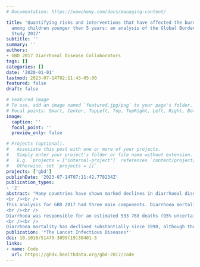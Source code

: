 ```yaml
---
# Documentation: https://wowchemy.com/docs/managing-content/

title: 'Quantifying risks and interventions that have affected the burden of diarrhoea
  among children younger than 5 years: an analysis of the Global Burden of Disease
  Study 2017'
subtitle: ''
summary: ''
authors:
- GBD 2017 Diarrhoeal Disease Collaborators
tags: []
categories: []
date: '2020-01-01'
lastmod: 2023-07-14T02:11:43-05:00
featured: false
draft: false

# Featured image
# To use, add an image named `featured.jpg/png` to your page's folder.
# Focal points: Smart, Center, TopLeft, Top, TopRight, Left, Right, BottomLeft, Bottom, BottomRight.
image:
  caption: ''
  focal_point: ''
  preview_only: false

# Projects (optional).
#   Associate this post with one or more of your projects.
#   Simply enter your project's folder or file name without extension.
#   E.g. `projects = ["internal-project"]` references `content/project/deep-learning/index.md`.
#   Otherwise, set `projects = []`.
projects: ['gbd']
publishDate: '2023-07-14T07:11:42.778234Z'
publication_types:
- '2'
abstract: "Many countries have shown marked declines in diarrhoeal disease mortality among children younger than 5 years. With this analysis, we provide updated results on diarrhoeal disease mortality among children younger than 5 years from the Global Burden of Diseases, Injuries, and Risk Factors Study 2017 (GBD 2017) and use the study's comparative risk assessment to quantify trends and effects of risk factors, interventions, and broader sociodemographic development on mortality changes in 195 countries and territories from 1990 to 2017.
<br /><br />
This analysis for GBD 2017 had three main components. Diarrhoea mortality was modelled using vital registration data, demographic surveillance data, and verbal autopsy data in a predictive, Bayesian, ensemble modelling tool; and the attribution of risk factors and interventions for diarrhoea were modelled in a counterfactual framework that combines modelled population-level prevalence of the exposure to each risk or intervention with the relative risk of diarrhoea given exposure to that factor. We assessed the relative and absolute change in diarrhoea mortality rate between 1990 and 2017, and used the change in risk factor exposure and sociodemographic status to explain differences in the trends of diarrhoea mortality among children younger than 5 years.
<br /><br />
Diarrhoea was responsible for an estimated 533 768 deaths (95% uncertainty interval 477 162–593 145) among children younger than 5 years globally in 2017, a rate of 78·4 deaths (70·1–87·1) per 100 000 children. The diarrhoea mortality rate ranged between countries by over 685 deaths per 100 000 children. Diarrhoea mortality per 100 000 globally decreased by 69·6% (63·1–74·6) between 1990 and 2017. Among the risk factors considered in this study, those responsible for the largest declines in the diarrhoea mortality rate were reduction in exposure to unsafe sanitation (13·3% decrease, 11·2–15·5), childhood wasting (9·9% decrease, 9·6–10·2), and low use of oral rehydration solution (6·9% decrease, 4·8–8·4).
<br /><br />
Diarrhoea mortality has declined substantially since 1990, although there are variations by country. Improvements in sociodemographic indicators might explain some of these trends, but changes in exposure to risk factors—particularly unsafe sanitation, childhood growth failure, and low use of oral rehydration solution—appear to be related to the relative and absolute rates of decline in diarrhoea mortality. Although the most effective interventions might vary by country or region, identifying and scaling up the interventions aimed at preventing and protecting against diarrhoea that have already reduced diarrhoea mortality could further avert many thousands of deaths due to this illness."
publication: '*The Lancet Infectious Diseases*'
doi: 10.1016/S1473-3099(19)30401-3
links:
- name: Code
  url: https://ghdx.healthdata.org/gbd-2017/code
---
```

